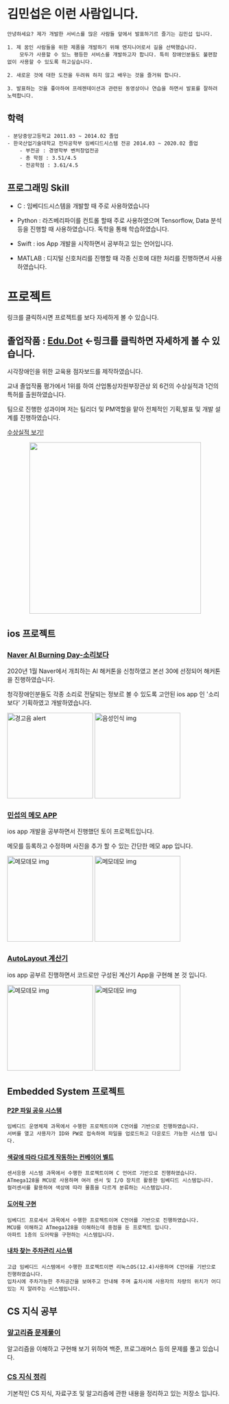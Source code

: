 # 김민섭은 이런 사람입니다. #

	안녕하세요? 제가 개발한 서비스를 많은 사람들 앞에서 발표하기르 즐기는 김민섭 입니다.

	1. 제 꿈인 사람들을 위한 제품을 개발하기 위해 엔지니어로서 길을 선택했습니다.
		모두가 사용할 수 있느 평등한 서비스를 개발하고자 합니다. 특히 장애인분들도 불편함 없이 사용할 수 있도록 하고싶습니다.

	2. 새로운 것에 대한 도전을 두려워 하지 않고 배우는 것을 즐거워 합니다.

	3. 발표하는 것을 좋아하여 프레젠테이션과 관련된 동영상이나 연습을 하면서 발표를 잘하려 노력합니다.
        


## 학력
	- 분당중앙고등학교 2011.03 ~ 2014.02 졸업
	- 한국산업기술대학교 전자공학부 임베디드시스템 전공 2014.03 ~ 2020.02 졸업
		- 부전공 : 경영학부 벤처창업전공
   		- 총 학점 : 3.51/4.5
   		- 전공학점 : 3.61/4.5

## 프로그래밍 Skill

- C : 임베디드시스템을 개발할 때 주로 사용하였습니다

- Python : 라즈베리파이를 컨트롤 할때 주로 사용하였으며 Tensorflow, Data 분석 등을 진행할 때 사용하였습니다. 독학을 통해 학습하였습니다.

- Swift : ios App 개발을 시작하면서 공부하고 있는 언어입니다.

- MATLAB : 디지털 신호처리를 진행할 때 각종 신호에 대한 처리를 진행하면서 사용하였습니다.





# 프로젝트

링크를 클릭하시면 프로젝트를 보다 자세하게 볼 수 있습니다.

## 졸업작품 : [Edu.Dot](https://github.com/miseop25/Graduation_project_Edu.Dot) <-링크를 클릭하면 자세하게 볼 수 있습니다.

시각장애인을 위한 교육용 점자보드를 제작하였습니다.

교내 졸업작품 평가에서 1위를 하여 산업통상자원부장관상 외 6건의 수상실적과 1건의 특허를 출원하였습니다.

팀으로 진행한 성과이며 저는 팀리더 및 PM역할을 맡아 전체적인 기획,발표 및 개발 설계를 진행하였습니다.

[수상실적 보기!](https://github.com/miseop25/Graduation_project_Edu.Dot/tree/master/수상사진)

<center><img src="https://user-images.githubusercontent.com/44546283/64489187-eb820f80-d28a-11e9-84c9-d70193c95afe.jpeg" width="400" height="400"></center>




## ios 프로젝트


### [Naver AI Burning Day-소리보다](https://github.com/miseop25/2020_Naver_AI_Burning_Day)

2020년 1월 Naver에서 개최하는 AI 해커톤을 신청하였고 본선 30에 선정되어 해커톤을 진행하였습니다.

청각장애인분들도 각종 소리로 전달되는 정보르 볼 수 있도록 고안된 ios app 인 '소리보다' 기획하였고 개발하였습니다.

<img width="200" alt="경고음 alert" src="https://user-images.githubusercontent.com/44546283/76135946-514f2880-606f-11ea-8efc-071a3467cf04.png"> <img width="200" alt="음성인식 img" src="https://user-images.githubusercontent.com/44546283/76135957-6af07000-606f-11ea-9ac6-8d47e860941a.png">





### [민섭의 메모 APP](https://github.com/miseop25/SeopMemoApp)

ios app 개발을 공부하면서 진행했던 토이 프로젝트입니다.

메모를 등록하고 수정하며 사진을 추가 할 수 있는 간단한 메모 app 입니다.

<img width="200" alt="메모데모 img" src="https://user-images.githubusercontent.com/44546283/76136035-7ee8a180-6070-11ea-963d-c989cc3bf2b5.png"> <img width="200" alt="메모데모 img" src="https://user-images.githubusercontent.com/44546283/76136045-b0fa0380-6070-11ea-9899-06d77ef79606.png">

### [AutoLayout 계산기](https://github.com/miseop25/iOS_Study/tree/master/calculaterStudy)


ios app 공부르 진행하면서 코드로만 구성된 계산기 App을 구현해 본 것 입니다.

<img width="200" alt="메모데모 img" src="https://user-images.githubusercontent.com/44546283/76136159-e5ba8a80-6071-11ea-8e1f-1492073f095d.png"> <img height="200" alt="메모데모 img" src="https://user-images.githubusercontent.com/44546283/76136161-e8b57b00-6071-11ea-9a38-25e013067f38.png">




## Embedded System 프로젝트


#### [P2P 파일 공유 시스템](https://github.com/miseop25/Project_in_university/tree/master/Project_in_Class/2018_Fall_Operating_system)

	임베디드 운영체제 과목에서 수행한 프로젝트이며 C언어를 기반으로 진행하였습니다. 
	서버를 열고 사용자가 ID와 PW로 접속하여 파일을 업로드하고 다운로드 가능한 시스템 입니다.

#### [색갈에 따라 다르게 작동하는 컨베이어 벨트](https://github.com/miseop25/Project_in_university/tree/master/Project_in_Class/2018_Fall_Sensor_Appication_System)

	센서응용 시스템 과목에서 수행한 프로젝트이며 C 언어르 기반으로 진행하였습니다.
	ATmega128을 MCU로 사용하며 여러 센서 및 I/O 장치르 활용한 임베디드 시스템입니다.
	컬러센서를 활용하여 색상에 따라 물품을 다르게 분류하는 시스템입니다.
  
  
#### [도어락 구현](https://github.com/miseop25/Project_in_university/tree/master/Project_in_Class/2018_Spring_Embedded_Processor)

	임베디드 프로세서 과목에서 수행한 프로젝트이며 C언어를 기반으로 진행하였습니다.
	MCU를 이해하고 ATmega128을 이해하는데 중점을 둔 프로젝트 입니다.
	아파트 1층의 도어락을 구현하는 시스템입니다.
  
#### [내차 찾는 주차관리 시스템](https://github.com/miseop25/Project_in_university/tree/master/Project_in_Class/2019_Spring_Advanced_Embedded_System)

	고급 임베디드 시스템에서 수행한 프로젝트이면 리눅스OS(12.4)사용하며 C언어를 기반으로 진행하였습니다.
	입차시에 주차가능한 주차공간을 보여주고 안내해 주며 출차시에 사용자의 차량의 위치가 어디있는 지 알려주는 시스템입니다.


## CS 지식 공부

### [알고리즘 문제풀이](https://github.com/miseop25/Back_Jun_Code_Study)

알고리즘을 이해하고 구현해 보기 위하여 백준, 프로그래머스 등의 문제를 풀고 있습니다.

### [CS 지식 정리](https://github.com/miseop25/CS_Basic)

기본적인 CS 지식, 자료구조 및 알고리즘에 관한 내용을 정리하고 있는 저장소 입니다. 

